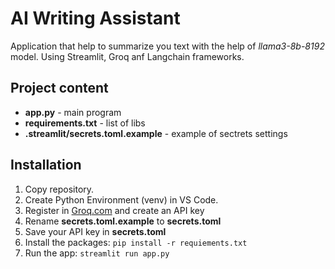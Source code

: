 # AI Writing Assistant

Application that help to summarize you text with the help of *llama3-8b-8192* model. Using Streamlit, Groq anf Langchain frameworks.

## Project content
- **app.py** - main program
- **requirements.txt** - list of libs
- **.streamlit/secrets.toml.example** - example of sectrets settings

## Installation

1. Copy repository.
2. Create Python Environment (venv) in VS Code. 
3. Register in [Groq.com](https://console.groq.com/) and create an API key
4. Rename **secrets.toml.example** to **secrets.toml**
5. Save your API key in **secrets.toml**
6. Install the packages: `pip install -r requiements.txt`
7. Run the app: `streamlit run app.py`
